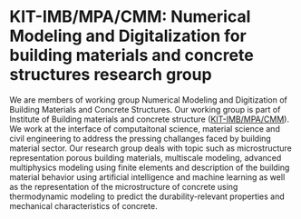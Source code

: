 KIT-IMB/MPA/CMM: Numerical Modeling and Digitalization for building materials and concrete structures research group 
====================================================================================================================

We are members of working group Numerical Modeling and Digitization of Building Materials and Concrete Structures.  Our working group is part of Institute of Building materials and concrete structure ([KIT-IMB/MPA/CMM](https://www.imb.kit.edu/bt/)). We work at the interface of computaitonal science, material science and civil engineering to address the pressing challanges faced by building material sector. Our research group deals with topic such as microstructure representation  porous building materials, multiscale modeling, advanced multiphysics modeling using  finite elements and description of the building material behavior using artificial intelligence and machine learning as well as the representation of the microstructure of concrete using thermodynamic modeling to predict the durability-relevant properties and mechanical characteristics of concrete.
